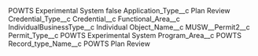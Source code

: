<?xml version="1.0" encoding="UTF-8"?>
<CustomMetadata xmlns="http://soap.sforce.com/2006/04/metadata" xmlns:xsi="http://www.w3.org/2001/XMLSchema-instance" xmlns:xsd="http://www.w3.org/2001/XMLSchema">
    <label>POWTS Experimental System</label>
    <protected>false</protected>
    <values>
        <field>Application_Type__c</field>
        <value xsi:type="xsd:string">Plan Review</value>
    </values>
    <values>
        <field>Credential_Type__c</field>
        <value xsi:nil="true"/>
    </values>
    <values>
        <field>Credential__c</field>
        <value xsi:nil="true"/>
    </values>
    <values>
        <field>Functional_Area__c</field>
        <value xsi:nil="true"/>
    </values>
    <values>
        <field>IndividualBusinessType__c</field>
        <value xsi:type="xsd:string">Individual</value>
    </values>
    <values>
        <field>Object_Name__c</field>
        <value xsi:type="xsd:string">MUSW__Permit2__c</value>
    </values>
    <values>
        <field>Permit_Type__c</field>
        <value xsi:type="xsd:string">POWTS Experimental System</value>
    </values>
    <values>
        <field>Program_Area__c</field>
        <value xsi:type="xsd:string">POWTS</value>
    </values>
    <values>
        <field>Record_type_Name__c</field>
        <value xsi:type="xsd:string">POWTS Plan Review</value>
    </values>
</CustomMetadata>
